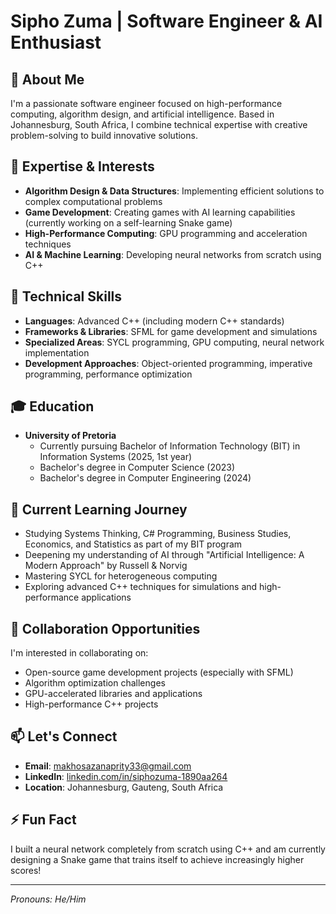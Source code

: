 # Sipho Zuma | Software Engineer & AI Enthusiast

## 👋 About Me
I'm a passionate software engineer focused on high-performance computing, algorithm design, and artificial intelligence. Based in Johannesburg, South Africa, I combine technical expertise with creative problem-solving to build innovative solutions.

## 🔭 Expertise & Interests
- **Algorithm Design & Data Structures**: Implementing efficient solutions to complex computational problems
- **Game Development**: Creating games with AI learning capabilities (currently working on a self-learning Snake game)
- **High-Performance Computing**: GPU programming and acceleration techniques
- **AI & Machine Learning**: Developing neural networks from scratch using C++

## 🚀 Technical Skills
- **Languages**: Advanced C++ (including modern C++ standards)
- **Frameworks & Libraries**: SFML for game development and simulations
- **Specialized Areas**: SYCL programming, GPU computing, neural network implementation
- **Development Approaches**: Object-oriented programming, imperative programming, performance optimization

## 🎓 Education
- **University of Pretoria**
  - Currently pursuing Bachelor of Information Technology (BIT) in Information Systems (2025, 1st year)
  - Bachelor's degree in Computer Science (2023)
  - Bachelor's degree in Computer Engineering (2024)

## 🌱 Current Learning Journey
- Studying Systems Thinking, C# Programming, Business Studies, Economics, and Statistics as part of my BIT program
- Deepening my understanding of AI through "Artificial Intelligence: A Modern Approach" by Russell & Norvig
- Mastering SYCL for heterogeneous computing
- Exploring advanced C++ techniques for simulations and high-performance applications

## 🤝 Collaboration Opportunities
I'm interested in collaborating on:
- Open-source game development projects (especially with SFML)
- Algorithm optimization challenges
- GPU-accelerated libraries and applications
- High-performance C++ projects

## 📫 Let's Connect
- **Email**: makhosazanaprity33@gmail.com
- **LinkedIn**: [linkedin.com/in/siphozuma-1890aa264](https://www.linkedin.com/in/siphozuma-1890aa264)
- **Location**: Johannesburg, Gauteng, South Africa

## ⚡ Fun Fact
I built a neural network completely from scratch using C++ and am currently designing a Snake game that trains itself to achieve increasingly higher scores!

---
*Pronouns: He/Him*
